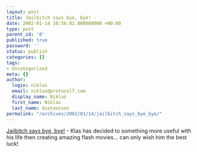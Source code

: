 ```yaml
---
layout: post
title: Jailbitch says bye, bye! -
date: 2002-01-14 10:56:02.000000000 +00:00
type: post
parent_id: '0'
published: true
password: ''
status: publish
categories: []
tags:
- Uncategorized
meta: {}
author:
  login: niklas
  email: niklas@protocol7.com
  display_name: Niklas
  first_name: Niklas
  last_name: Gustavsson
permalink: "/archives/2002/01/14/jailbitch_says_bye_bye/"
---
```

[Jailbitch says bye, bye!](http://www.jailbitch.com/) - Klas has decided to something more useful with his life then creating amazing flash movies... can only wish him the best luck!


